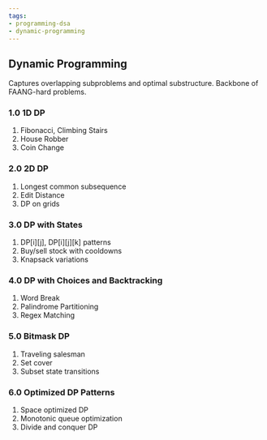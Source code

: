 ```yaml
---
tags:
- programming-dsa
- dynamic-programming
---
```


## Dynamic Programming

Captures overlapping subproblems and optimal substructure. Backbone of FAANG-hard problems.

### 1.0 1D DP

1. Fibonacci, Climbing Stairs  
2. House Robber  
3. Coin Change  

### 2.0 2D DP

1. Longest common subsequence  
2. Edit Distance  
3. DP on grids  

### 3.0 DP with States

1. DP[i][j], DP[i][j][k] patterns  
2. Buy/sell stock with cooldowns  
3. Knapsack variations  

### 4.0 DP with Choices and Backtracking

1. Word Break  
2. Palindrome Partitioning  
3. Regex Matching  

### 5.0 Bitmask DP

1. Traveling salesman  
2. Set cover  
3. Subset state transitions  

### 6.0 Optimized DP Patterns

1. Space optimized DP  
2. Monotonic queue optimization  
3. Divide and conquer DP
